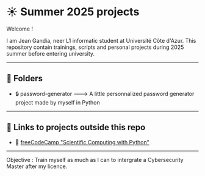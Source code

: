 # ☀️ Summer 2025 projects

Welcome !

I am Jean Gandia, neer L1 informatic student at Université Côte d'Azur.
This repository contain trainings, scripts and personal projects during 2025 summer before entering university.

---

## 📁 Folders

- 🔒 password-generator ---> A little personnalized password generator project made by myself in Python

---

## 🔗 Links to projects outside this repo

- 📜 [freeCodeCamp "Scientific Computing with Python"](https://github.com/Jinzug/certifications/tree/main/freeCodeCamp/Scientific%20Computing%20with%20Python)

---

Objective : Train myself as much as I can to intergrate a Cybersecurity Master after my licence.